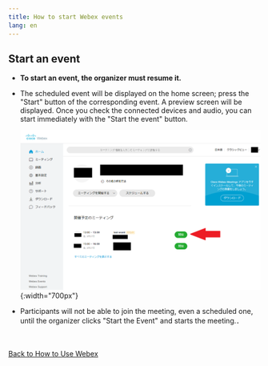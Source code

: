 ```yaml
---
title: How to start Webex events
lang: en
---
```


## Start an event
* **To start an event, the organizer must resume it.**
* The scheduled event will be displayed on the home screen; press the "Start" button of the corresponding event. A preview screen will be displayed. Once you check the connected devices and audio, you can start immediately with the "Start the event" button.

	![ホーム画面イベント開始](img/webex_events_open.png){:width="700px"}

* Participants will not be able to join the meeting, even a scheduled one, until the organizer clicks "Start the Event" and starts the meeting.．


<br>
<br>
<a href="index" target="_blank">Back to How to Use Webex</a>
